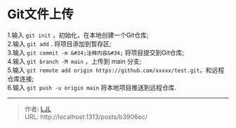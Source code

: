 # Git文件上传


1.输入 `git init` ，初始化，在本地创建一个Git仓库;  
2.输入 `git add` . 将项目添加到暂存区;  
3.输入 `git commit -m &#34;注释内容&#34;` 将项目提交到Git仓库;  
4.输入 `git branch -M main` ，上传到 main 分支;  
5.输入 `git remote add origin https://github.com/xxxxx/test.git`，和远程仓库连接;  
6.输入 `git push -u origin main` 将本地项目推送到远程仓库.


---

> 作者: [LJL](https://nianhhhh.github.io/)  
> URL: http://localhost:1313/posts/b3906ec/  

